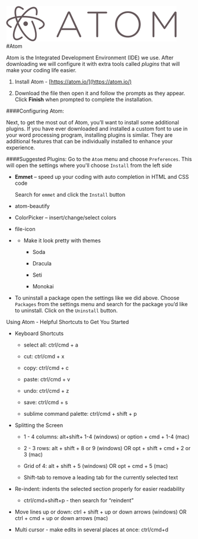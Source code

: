 ![](assets/atomLogo.png)
#Atom

Atom is the Integrated Development Environment \(IDE\) we use. After downloading we will configure it with extra tools called _plugins_ that will make your coding life easier.

1. Install Atom - [https://atom.io/](https://atom.io/)

2. Download the file then open it and follow the prompts as they appear. Click **Finish** when prompted to complete the installation.


####Configuring Atom:

Next, to get the most out of Atom, you’ll want to install some additional plugins. If you have ever downloaded and installed a custom font to use in your word processing program, installing plugins is similar. They are additional features that can be individually installed to enhance your experience.

####Suggested Plugins:
Go to the `Atom` menu and choose `Preferences`.  This will open the settings where you'll choose `Install` from the left side

  * **Emmet** – speed up your coding with auto completion in HTML and CSS code
  
    Search for `emmet` and click the `Install` button

  * atom-beautify

  * ColorPicker – insert/change/select colors

  * file-icon



* * Make it look pretty with themes

    * Soda 

    * Dracula 
    
    * Seti
    
    * Monokai




* To uninstall a package open the settings like we did above.  Choose `Packages` from the settings menu and search for the package you’d like to uninstall.  Click on the `Uninstall` button.

Using Atom - Helpful Shortcuts to Get You Started

* Keyboard Shortcuts

  * select all: ctrl/cmd + a

  * cut: ctrl/cmd + x

  * copy: ctrl/cmd + c

  * paste: ctrl/cmd + v

  * undo: ctrl/cmd + z

  * save: ctrl/cmd + s

  * sublime command palette: ctrl/cmd + shift + p



* Splitting the Screen

  * 1 - 4 columns: alt+shift+ 1-4 \(windows\) or option + cmd + 1-4 \(mac\)

  * 2 - 3 rows: alt + shift + 8 or 9 \(windows\) OR opt + shift + cmd + 2 or 3 \(mac\)

  * Grid of 4: alt + shift + 5 \(windows\) OR opt + cmd + 5 \(mac\)

  * Shift-tab to remove a leading tab for the currently selected text

* Re-indent: indents the selected section properly for easier readability

  * ctrl/cmd+shift+p - then search for “reindent”


* Move lines up or down: ctrl + shift + up or down arrows \(windows\) OR ctrl + cmd + up or down arrows \(mac\)

* Multi cursor - make edits in several places at once: ctrl/cmd+d




